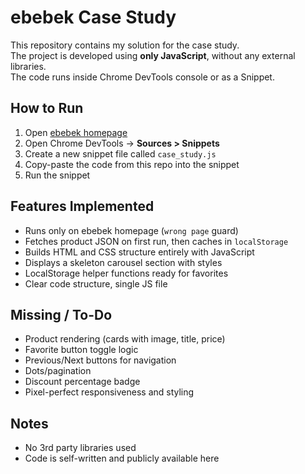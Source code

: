 # ebebek Case Study

This repository contains my solution for the case study.  
The project is developed using **only JavaScript**, without any external libraries.  
The code runs inside Chrome DevTools console or as a Snippet.

## How to Run
1. Open [ebebek homepage](https://www.e-bebek.com/)  
2. Open Chrome DevTools → **Sources > Snippets**  
3. Create a new snippet file called `case_study.js`  
4. Copy-paste the code from this repo into the snippet  
5. Run the snippet 

## Features Implemented
- Runs only on ebebek homepage (`wrong page` guard)  
- Fetches product JSON on first run, then caches in `localStorage`  
- Builds HTML and CSS structure entirely with JavaScript  
- Displays a skeleton carousel section with styles  
- LocalStorage helper functions ready for favorites  
- Clear code structure, single JS file

## Missing / To-Do
- Product rendering (cards with image, title, price)  
- Favorite button toggle logic  
- Previous/Next buttons for navigation  
- Dots/pagination  
- Discount percentage badge  
- Pixel-perfect responsiveness and styling  

## Notes
- No 3rd party libraries used  
- Code is self-written and publicly available here  